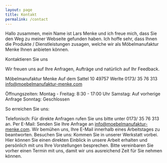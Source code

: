 ```yaml
---
layout: page
title: Kontakt
permalink: /contact
---
```


Hallo zusammen, mein Name ist Lars Menke und ich freue mich, dass Sie den Weg zu meiner Webseite gefunden haben.
Ich hoffe sehr, dass Ihnen die Produkte / Dienstleistungen zusagen, welche wir als Möbelmanufaktur Menke Ihnen anbieten 
können.


Kontaktieren Sie uns

Wir freuen uns auf Ihre Anfragen, Aufträge und natürlich auf Ihr Feedback.

Möbelmanufaktur Menke
Auf dem Sattel 10
49757 Werlte
0173/ 35 76 313
info@moebelmanufaktur-menke.com

Öffnungszeiten:
Montag - Freitag: 8:30 - 17:00 Uhr
Samstag: Auf vorherige Anfrage
Sonntag: Geschlossen

So erreichen Sie uns:

Telefonisch: Für direkte Anfragen rufen Sie uns bitte unter 0173/ 35 76 313 an.
Per E-Mail: Senden Sie Ihre Anfrage an info@moebelmanufaktur-menke.com. Wir bemühen uns, Ihre E-Mail innerhalb eines 
Arbeitstages zu beantworten.
Besuchen Sie uns: Kommen Sie in unserer Werkstatt vorbei. Hier können Sie einen direkten Einblick in unsere Arbeit 
erhalten und persönlich mit uns Ihre Vorstellungen besprechen. Bitte vereinbaren Sie vorher einen Termin mit uns, damit
wir uns ausreichend Zeit für Sie nehmen können.


